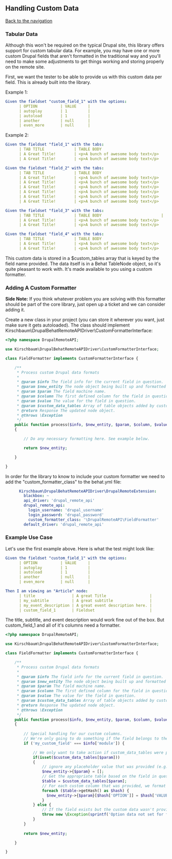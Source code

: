 ## Handling Custom Data
[Back to the navigation](https://github.com/kirschbaum/drupal-behat-remote-api-driver#documentation)

### Tabular Data

Although this won't be required on the typical Drupal site, this library offers support for custom tabular data. For example, you may have one or more custom Drupal fields that aren't formatted in the traditional way and you'll need to make some adjustments to get things working and storing properly on the remote site.

First, we want the tester to be able to provide us with this custom data per field. This is already built into the library.

Example 1:

```yml
Given the fieldset "custom_field_1" with the options:
      | OPTION          | VALUE     |
      | autoplay        | 1         |
      | autoload        | 1         |
      | another         | null      |
      | even_more       | null      |
```

Example 2:

```yml
Given the fieldset "field_1" with the tabs:
      | TAB TITLE             | TABLE BODY                             | 
      | A Great Title!        | <p>A bunch of awesome body text</p>    | 
      | A Great Title!        | <p>A bunch of awesome body text</p>    |

Given the fieldset "field_2" with the tabs:
      | TAB TITLE             | TABLE BODY                             | 
      | A Great Title!        | <p>A bunch of awesome body text</p>    | 
      | A Great Title!        | <p>A bunch of awesome body text</p>    |
      | A Great Title!        | <p>A bunch of awesome body text</p>    | 
      | A Great Title!        | <p>A bunch of awesome body text</p>    |
      | A Great Title!        | <p>A bunch of awesome body text</p>    | 
      | A Great Title!        | <p>A bunch of awesome body text</p>    |

Given the fieldset "field_3" with the tabs:
      | TAB TITLE             | TABLE BODY                          | 
      | A Great Title!        | <p>A bunch of awesome body text</p>    | 
      | A Great Title!        | <p>A bunch of awesome body text</p>    |

Given the fieldset "field_4" with the tabs:
      | TAB TITLE             | TABLE BODY                             | 
      | A Great Title!        | <p>A bunch of awesome body text</p>    | 
      | A Great Title!        | <p>A bunch of awesome body text</p>    |

```

This custom data is stored in a $custom_tables array that is keyed by the field name provided. The data itself is in a Behat TableNode object, so it's quite pleasant to work with. It's made available to you using a custom formatter.

### Adding A Custom Formatter

**Side Note:** If you think whatever problem you are solving with this formatter should be part of the core library, just open up a ticket and we can consider adding it.

Create a new class in your project (you can store it wherever you want, just make sure it gets autoloaded). The class should implement Kirschbaum\DrupalBehatRemoteAPIDriver\CustomFormatterInterface:

```php
<?php namespace DrupalRemoteAPI;

use Kirschbaum\DrupalBehatRemoteAPIDriver\CustomFormatterInterface;

class FieldFormatter implements CustomFormatterInterface {

    /**
     * Process custom Drupal data formats
     *
     * @param $info The field info for the current field in question.
     * @param $new_entity The node object being built up and formatted prior to the request.
     * @param $param The field machine name.
     * @param $column The first defined column for the field in question.
     * @param $value The value for the field in question.
     * @param $custom_data_tables Array of table objects added by custom steps.
     * @return Response The updated node object.
     * @throws \Exception
     */
    public function process($info, $new_entity, $param, $column, $value, $custom_data_tables)
    {

        // Do any necessary formatting here. See example below.

        return $new_entity;

    }

}

```

In order for the library to know to include your custom formatter we need to add the "custom_formatter_class" to the behat.yml file:

```yml
      Kirschbaum\DrupalBehatRemoteAPIDriver\DrupalRemoteExtension:
        blackbox: ~
        api_driver: 'drupal_remote_api'
        drupal_remote_api:
          login_username: 'drupal_username'
          login_password: 'drupal_password'
          custom_formatter_class: '\DrupalRemoteAPI\FieldFormatter'
        default_driver: 'drupal_remote_api'

```

### Example Use Case

Let's use the first example above. Here is what the test might look like:

```yml
Given the fieldset "custom_field_1" with the options:
      | OPTION          | VALUE     |
      | autoplay        | 1         |
      | autoload        | 1         |
      | another         | null      |
      | even_more       | null      |

Then I am viewing an "Article" node:
      | title                | A great Title                   |
      | my_subtitle          | A great subtitle                |
      | my_event_description | A great event description here. |
      | custom_field_1       | Fieldset                        |

```

The title, subtitle, and event description would work fine out of the box. But custom_field_1 and all of it's columns need a formatter.

```php
<?php namespace DrupalRemoteAPI;

use Kirschbaum\DrupalBehatRemoteAPIDriver\CustomFormatterInterface;

class FieldFormatter implements CustomFormatterInterface {

    /**
     * Process custom Drupal data formats
     *
     * @param $info The field info for the current field in question.
     * @param $new_entity The node object being built up and formatted prior to the request.
     * @param $param The field machine name.
     * @param $column The first defined column for the field in question.
     * @param $value The value for the field in question.
     * @param $custom_data_tables Array of table objects added by custom steps.
     * @return Response The updated node object.
     * @throws \Exception
     */
    public function process($info, $new_entity, $param, $column, $value, $custom_data_tables)
    {
    
        // Special handling for our custom columns.
        // We're only going to do something if the field belongs to the my_custom_field module
        if ('my_custom_field' === $info['module']) {

            // We only want to take action if custom_data_tables were provided by the tester in the form of custom steps.
            if(isset($custom_data_tables[$param]))
            {
                // ignore any placeholder value that was provided (e.g. the "Fieldset" entered above).
                $new_entity->{$param} = []; 
                // Get the appropriate table based on the field in question.
                $table = $custom_data_tables[$param];
                // For each custom column that was provided, we format it as RestWS requires.
                foreach ($table->getHash() as $hash) {
                  $new_entity->{$param}[$hash['OPTION']] = $hash['VALUE'];
                }
            } else {
                // If the field exists but the custom data wasn't provided, we let folks know how to fix it.
                throw new \Exception(sprintf('Option data not set for field "%s". There is a custom step to set option data for this field.', $param));
            }
        }
        
        return $new_entity;

    }

}
```
